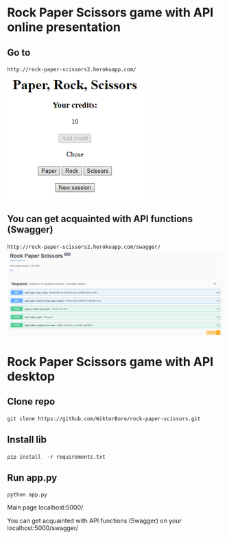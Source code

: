 # Rock Paper Scissors game with API online presentation

## Go to
`http://rock-paper-scissors2.herokuapp.com/`
![img_1.png](img_1.png)

## You can get acquainted with API functions (Swagger)
`http://rock-paper-scissors2.herokuapp.com/swagger/`
![img.png](img.png)

# Rock Paper Scissors game with API desktop

## Clone repo 
`git clone https://github.com/WiktorBoro/rock-paper-scissors.git`

## Install lib
`pip install  -r requirements.txt`

## Run app.py
`python app.py`

Main page localhost:5000/

You can get acquainted with API functions (Swagger) on your localhost:5000/swagger/